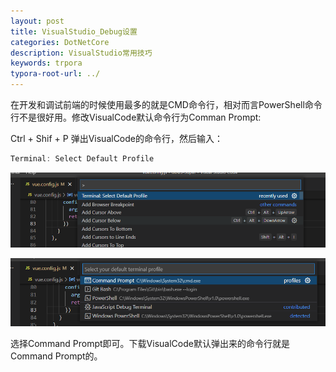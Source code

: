 ```yaml
---
layout: post
title: VisualStudio_Debug设置
categories: DotNetCore
description: VisualStudio常用技巧
keywords: trpora
typora-root-url: ../
---
```


在开发和调试前端的时候使用最多的就是CMD命令行，相对而言PowerShell命令行不是很好用。修改VisualCode默认命令行为Comman Prompt:

Ctrl + Shif + P  弹出VisualCode的命令行，然后输入：

```c#
Terminal: Select Default Profile
```

![image-20220303223408168](/images/posts/image-20220303223408168.png)



![image-20220303223435383](/images/posts/image-20220303223435383.png)

选择Command Prompt即可。下载VisualCode默认弹出来的命令行就是Command Prompt的。


